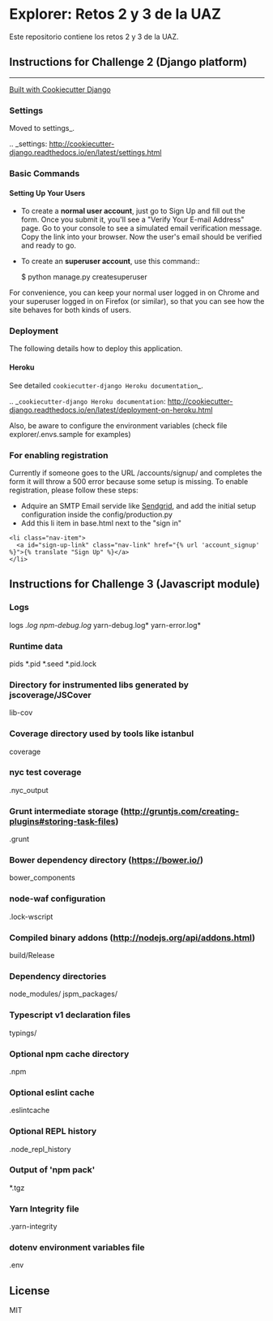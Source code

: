 # Explorer: Retos 2 y 3 de la UAZ

Este repositorio contiene los retos 2 y 3 de la UAZ.


## Instructions for Challenge 2 (Django platform)
--------------

[Built with Cookiecutter Django](https://github.com/cookiecutter/cookiecutter-django/)

### Settings
Moved to settings_.

.. _settings: http://cookiecutter-django.readthedocs.io/en/latest/settings.html

### Basic Commands
#### Setting Up Your Users

* To create a **normal user account**, just go to Sign Up and fill out the form. Once you submit it, you'll see a "Verify Your E-mail Address" page. Go to your console to see a simulated email verification message. Copy the link into your browser. Now the user's email should be verified and ready to go.

* To create an **superuser account**, use this command::

    $ python manage.py createsuperuser

For convenience, you can keep your normal user logged in on Chrome and your superuser logged in on Firefox (or similar), so that you can see how the site behaves for both kinds of users.


### Deployment

The following details how to deploy this application.

#### Heroku

See detailed `cookiecutter-django Heroku documentation`_.

.. _`cookiecutter-django Heroku documentation`: http://cookiecutter-django.readthedocs.io/en/latest/deployment-on-heroku.html


Also, be aware to configure the environment variables (check file explorer/.envs.sample for examples)



### For enabling registration

Currently if someone goes to the URL /accounts/signup/ and completes the form it will throw a 500 error because some setup is missing. To enable registration, please follow these steps:

- Adquire an SMTP Email servide like [Sendgrid](https://sendgrid.com/), and add the initial setup configuration inside the config/production.py
- Add this li item in base.html next to the "sign in"
```
<li class="nav-item">
  <a id="sign-up-link" class="nav-link" href="{% url 'account_signup' %}">{% translate "Sign Up" %}</a>
</li>
```




## Instructions for Challenge 3 (Javascript module)


### Logs
logs
*.log
npm-debug.log*
yarn-debug.log*
yarn-error.log*

### Runtime data
pids
*.pid
*.seed
*.pid.lock

### Directory for instrumented libs generated by jscoverage/JSCover
lib-cov

### Coverage directory used by tools like istanbul
coverage

### nyc test coverage
.nyc_output

### Grunt intermediate storage (http://gruntjs.com/creating-plugins#storing-task-files)
.grunt

### Bower dependency directory (https://bower.io/)
bower_components

### node-waf configuration
.lock-wscript

### Compiled binary addons (http://nodejs.org/api/addons.html)
build/Release

### Dependency directories
node_modules/
jspm_packages/

### Typescript v1 declaration files
typings/

### Optional npm cache directory
.npm

### Optional eslint cache
.eslintcache

### Optional REPL history
.node_repl_history

### Output of 'npm pack'
*.tgz

### Yarn Integrity file
.yarn-integrity

### dotenv environment variables file
.env


## License

MIT
